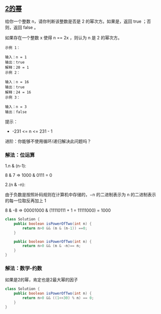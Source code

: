 ## [2的幂](https://leetcode.cn/problems/power-of-two/description/)

给你一个整数 n，请你判断该整数是否是 2 的幂次方。如果是，返回 true ；否则，返回 false 。

如果存在一个整数 x 使得 n == 2x ，则认为 n 是 2 的幂次方。


````
示例 1：

输入：n = 1
输出：true
解释：20 = 1
示例 2：

输入：n = 16
输出：true
解释：24 = 16
示例 3：

输入：n = 3
输出：false
````

提示：

- -231 <= n <= 231 - 1


进阶：你能够不使用循环/递归解决此问题吗？


### 解法：位运算
1.n & (n-1): 

8 & 7 => 1000 & 0111 = 0

2.(n & -n):

由于负数是按照补码规则在计算机中存储的，−n 的二进制表示为 n 的二进制表示的每一位取反再加上 1

8 & -8 => 00001000 &  (11110111 + 1 = 11111000) = 1000
````java
class Solution {
    public boolean isPowerOfTwo(int n) {
        return n>0 && (n & (n-1)) ==0;
    }

    public boolean isPowerOfTwo(int n) {
        return n>0 && (n & -n)== n;
    }
}
````

### 解法：数学-约数
如果是2的幂，肯定也是2最大幂的因子
````java
class Solution {
    public boolean isPowerOfTwo(int n) {
        return n>0 && ((1<<30) % n) == 0;
    }
}
````